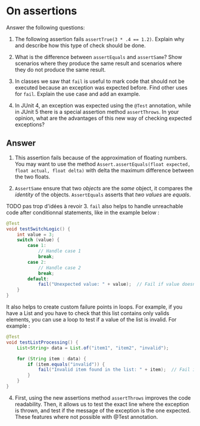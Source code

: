 # On assertions

Answer the following questions:

1. The following assertion fails `assertTrue(3 * .4 == 1.2)`. Explain why and describe how this type of check should be done.

2. What is the difference between `assertEquals` and `assertSame`? Show scenarios where they produce the same result and scenarios where they do not produce the same result.

3. In classes we saw that `fail` is useful to mark code that should not be executed because an exception was expected before. Find other uses for `fail`. Explain the use case and add an example.

4. In JUnit 4, an exception was expected using the `@Test` annotation, while in JUnit 5 there is a special assertion method `assertThrows`. In your opinion, what are the advantages of this new way of checking expected exceptions?

## Answer

1. This assertion fails because of the approximation of floating numbers. You may want to use the method `Assert.assertEquals(float expected, float actual, float delta)` with delta the maximum difference between the two floats.

2. `AssertSame` ensure that two *objects* are the *same* object, it compares the *identity* of the objects. `AssertEquals` asserts that *two values* are *equals*. 

TODO pas trop d'idées à revoir
3. `fail` also helps to handle unreachable code after conditionnal statements, like in the example below : 

```java
@Test
void testSwitchLogic() {
    int value = 3;
    switch (value) {
        case 1:
            // Handle case 1
            break;
        case 2:
            // Handle case 2
            break;
        default:
            fail("Unexpected value: " + value);  // Fail if value doesn't match any expected case
    }
}
```

It also helps to create custom failure points in loops. For example, if you have a List and you have to check that this list contains only valids elements, you can use a loop to test if a value of the list is invalid. For example : 

```java 
@Test
void testListProcessing() {
    List<String> data = List.of("item1", "item2", "invalid");

    for (String item : data) {
        if (item.equals("invalid")) {
            fail("Invalid item found in the list: " + item);  // Fail if an unexpected item is found
        }
    }
}
```


4. First, using the new assertions method `assertThrows` improves the code readability. Then, it allows us
to test the exact line where the exception is thrown, and test if the message of the exception is the one expected. These features where not possible with @Test annotation.

